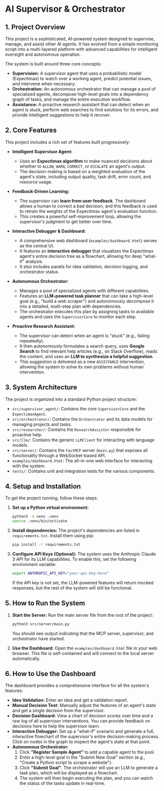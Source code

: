 # AI Supervisor & Orchestrator

## 1. Project Overview

This project is a sophisticated, AI-powered system designed to supervise, manage, and assist other AI agents. It has evolved from a simple monitoring script into a multi-layered platform with advanced capabilities for intelligent oversight and autonomous operation.

The system is built around three core concepts:
*   **Supervision:** A supervisor agent that uses a probabilistic model (Expectimax) to watch over a working agent, predict potential issues, and intervene when necessary.
*   **Orchestration:** An autonomous orchestrator that can manage a pool of specialized agents, decompose high-level goals into a dependency graph of tasks, and manage the entire execution workflow.
*   **Assistance:** A proactive research assistant that can detect when an agent is stuck, perform web searches to find solutions for its errors, and provide intelligent suggestions to help it recover.

## 2. Core Features

This project includes a rich set of features built progressively:

*   **Intelligent Supervisor Agent:**
    *   Uses an **Expectimax algorithm** to make nuanced decisions about whether to `ALLOW`, `WARN`, `CORRECT`, or `ESCALATE` an agent's output.
    *   The decision-making is based on a weighted evaluation of the agent's state, including output quality, task drift, error count, and resource usage.

*   **Feedback-Driven Learning:**
    *   The supervisor can **learn from user feedback**. The dashboard allows a human to correct a bad decision, and this feedback is used to retrain the weights of the Expectimax agent's evaluation function.
    *   This creates a powerful self-improvement loop, allowing the supervisor's judgment to get better over time.

*   **Interactive Debugger & Dashboard:**
    *   A comprehensive web dashboard (`examples/dashboard.html`) serves as the central UI.
    *   It features an **interactive debugger** that visualizes the Expectimax agent's entire decision tree as a flowchart, allowing for deep "what-if" analysis.
    *   It also includes panels for idea validation, decision logging, and orchestrator status.

*   **Autonomous Orchestrator:**
    *   Manages a pool of specialized agents with different capabilities.
    *   Features an **LLM-powered task planner** that can take a high-level goal (e.g., "build a web scraper") and autonomously decompose it into a detailed, multi-step plan with dependencies.
    *   The orchestrator executes this plan by assigning tasks to available agents and uses the `SupervisorCore` to monitor each step.

*   **Proactive Research Assistant:**
    *   The supervisor can detect when an agent is "stuck" (e.g., failing repeatedly).
    *   It then autonomously formulates a search query, uses **Google Search** to find relevant help articles (e.g., on Stack Overflow), reads the content, and uses an **LLM to synthesize a helpful suggestion**.
    *   This suggestion is delivered as a new `ASSISTANCE` intervention, allowing the system to solve its own problems without human intervention.

## 3. System Architecture

The project is organized into a standard Python project structure:

*   `src/supervisor_agent/`: Contains the core `SupervisorCore` and the `ExpectimaxAgent`.
*   `src/orchestrator/`: Contains the `Orchestrator` and its data models for managing projects and tasks.
*   `src/researcher/`: Contains the `ResearchAssistor` responsible for proactive help.
*   `src/llm/`: Contains the generic `LLMClient` for interacting with language models.
*   `src/server/`: Contains the `FastMCP` server (`main.py`) that exposes all functionality through a WebSocket-based API.
*   `examples/dashboard.html`: The all-in-one web interface for interacting with the system.
*   `tests/`: Contains unit and integration tests for the various components.

## 4. Setup and Installation

To get the project running, follow these steps:

1.  **Set up a Python virtual environment:**
    ```bash
    python3 -m venv .venv
    source .venv/bin/activate
    ```

2.  **Install dependencies:**
    The project's dependencies are listed in `requirements.txt`. Install them using pip:
    ```bash
    pip install -r requirements.txt
    ```

3.  **Configure API Keys (Optional):**
    The system uses the Anthropic Claude 3 API for its LLM capabilities. To enable this, set the following environment variable:
    ```bash
    export ANTHROPIC_API_KEY="your-api-key-here"
    ```
    If the API key is not set, the LLM-powered features will return mocked responses, but the rest of the system will still be functional.

## 5. How to Run the System

1.  **Start the Server:**
    Run the main server file from the root of the project:
    ```bash
    python3 src/server/main.py
    ```
    You should see output indicating that the MCP server, supervisor, and orchestrator have started.

2.  **Use the Dashboard:**
    Open the `examples/dashboard.html` file in your web browser. This file is self-contained and will connect to the local server automatically.

## 6. How to Use the Dashboard

The dashboard provides a comprehensive interface for all the system's features:

*   **Idea Validation:** Enter an idea and get a validation report.
*   **Manual Decision Test:** Manually adjust the features of an agent's state and get a single decision from the supervisor.
*   **Decision Dashboard:** View a chart of decision scores over time and a raw log of all supervisor interventions. You can provide feedback on decisions here to help the supervisor learn.
*   **Interactive Debugger:** Set up a "what-if" scenario and generate a full, interactive flowchart of the supervisor's entire decision-making process. Click on nodes in the graph to inspect the agent's state at that point.
*   **Autonomous Orchestrator:**
    1.  Click **"Register Sample Agent"** to add a capable agent to the pool.
    2.  Enter a high-level goal in the "Submit New Goal" section (e.g., "Create a Python script to scrape a website").
    3.  Click **"Submit Goal"**. The orchestrator will use an LLM to generate a task plan, which will be displayed as a flowchart.
    4.  The system will then begin executing the plan, and you can watch the status of the tasks update in real-time.
